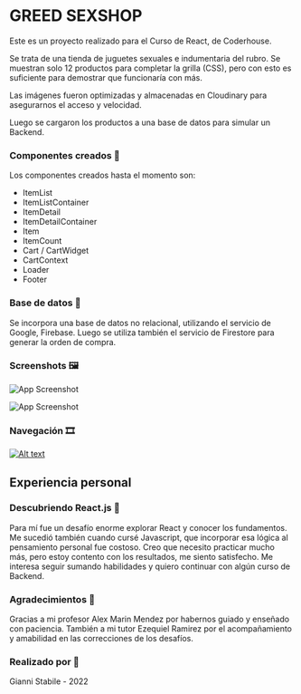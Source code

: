 # GREED SEXSHOP

Este es un proyecto realizado para el Curso de React, de Coderhouse.

Se trata de una tienda de juguetes sexuales e indumentaria del rubro. Se muestran solo 12 productos para completar la grilla (CSS), pero con esto es suficiente para demostrar que funcionaría con más.

Las imágenes fueron optimizadas y almacenadas en Cloudinary para asegurarnos el acceso y velocidad.

Luego se cargaron los productos a una base de datos para simular un Backend.

### Componentes creados 🔧

Los componentes creados hasta el momento son:

- ItemList
- ItemListContainer
- ItemDetail
- ItemDetailContainer
- Item
- ItemCount
- Cart / CartWidget
- CartContext
- Loader
- Footer

### Base de datos 💾

Se incorpora una base de datos no relacional, utilizando el servicio de Google, Firebase. 
Luego se utiliza también el servicio de Firestore para generar la orden de compra.

### Screenshots 🖼️

![App Screenshot](https://res.cloudinary.com/dghlpjgni/image/upload/v1663938536/screenshots/01_kdw3zv.jpg)

![App Screenshot](https://res.cloudinary.com/dghlpjgni/image/upload/v1663938536/screenshots/03_gf0ujm.jpg)

### Navegación 🎞️

[![Alt text](https://res.cloudinary.com/dghlpjgni/image/upload/v1663939133/screenshots/thumb_ozkxos.jpg)](https://youtu.be/PzE0mEhu30I)

## Experiencia personal 

### Descubriendo React.js 💪
Para mí fue un desafío enorme explorar React y conocer los fundamentos. Me sucedió también cuando cursé Javascript, que incorporar esa lógica al pensamiento personal fue costoso. Creo que necesito practicar mucho más, pero estoy contento con los resultados, me siento satisfecho.
Me interesa seguir sumando habilidades y quiero continuar con algún curso de Backend.

### Agradecimientos 🙏
Gracias a mi profesor Alex Marin Mendez por habernos guiado y enseñado con paciencia.
También a mi tutor Ezequiel Ramirez por el acompañamiento y amabilidad en las correcciones de los desafíos.

### Realizado por 📄

Gianni Stabile - 2022
